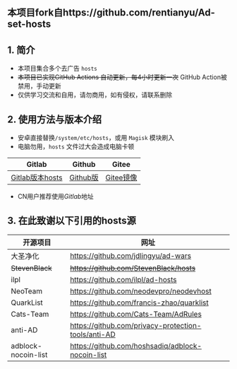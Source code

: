 
## 本项目fork自https://github.com/rentianyu/Ad-set-hosts

## 1. 简介

- 本项目集合多个去广告 `hosts`
- ~~本项目已实现GitHub Actions 自动更新，每4小时更新一次~~ GitHub Action被禁用，手动更新
- 仅供学习交流和自用，请勿商用，如有侵权，请联系删除

## 2. 使用方法与版本介绍

- 安卓直接替换`/system/etc/hosts`，或用 `Magisk` 模块刷入
- 电脑勿用，`hosts` 文件过大会造成电脑卡顿


|  Gitlab | Github | Gitee
|-|-|-|
| [Gitlab版本hosts](https://gitlab.com/rainmor/Adhosts-block/-/raw/master/hosts) | [Github版](https://raw.githubusercontent.com/shiqianwei0508/Adhosts-block/master/hosts) | [Gitee镜像](https://gitee.com/fish_cat/Adhosts-block/raw/master/hosts) | 

- CN用户推荐使用*Gitlab*地址

## 3. 在此致谢以下引用的hosts源


开源项目 | 网址
-|-
大圣净化 | https://github.com/jdlingyu/ad-wars 
~~StevenBlack~~ | ~~https://github.com/StevenBlack/hosts~~   
ilpl | https://github.com/ilpl/ad-hosts
NeoTeam | https://github.com/neodevpro/neodevhost
QuarkList | https://github.com/francis-zhao/quarklist
Cats-Team | https://github.com/Cats-Team/AdRules
anti-AD | https://github.com/privacy-protection-tools/anti-AD
adblock-nocoin-list | https://github.com/hoshsadiq/adblock-nocoin-list
